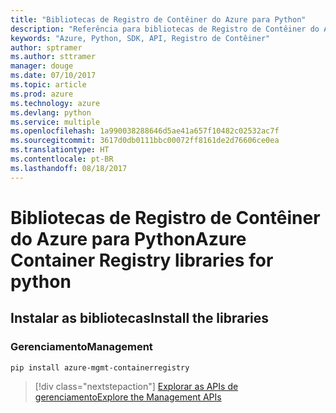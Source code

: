 ```yaml
---
title: "Bibliotecas de Registro de Contêiner do Azure para Python"
description: "Referência para bibliotecas de Registro de Contêiner do Azure para Python"
keywords: "Azure, Python, SDK, API, Registro de Contêiner"
author: sptramer
ms.author: sttramer
manager: douge
ms.date: 07/10/2017
ms.topic: article
ms.prod: azure
ms.technology: azure
ms.devlang: python
ms.service: multiple
ms.openlocfilehash: 1a990038288646d5ae41a657f10482c02532ac7f
ms.sourcegitcommit: 3617d0db0111bbc00072ff8161de2d76606ce0ea
ms.translationtype: HT
ms.contentlocale: pt-BR
ms.lasthandoff: 08/18/2017
---
```

# <a name="azure-container-registry-libraries-for-python"></a><span data-ttu-id="5a88e-104">Bibliotecas de Registro de Contêiner do Azure para Python</span><span class="sxs-lookup"><span data-stu-id="5a88e-104">Azure Container Registry libraries for python</span></span>

## <a name="install-the-libraries"></a><span data-ttu-id="5a88e-105">Instalar as bibliotecas</span><span class="sxs-lookup"><span data-stu-id="5a88e-105">Install the libraries</span></span>


### <a name="management"></a><span data-ttu-id="5a88e-106">Gerenciamento</span><span class="sxs-lookup"><span data-stu-id="5a88e-106">Management</span></span>

```bash
pip install azure-mgmt-containerregistry
```
> [!div class="nextstepaction"]
> [<span data-ttu-id="5a88e-107">Explorar as APIs de gerenciamento</span><span class="sxs-lookup"><span data-stu-id="5a88e-107">Explore the Management APIs</span></span>](/python/api/overview/azure/containerregistry/managementlibrary)